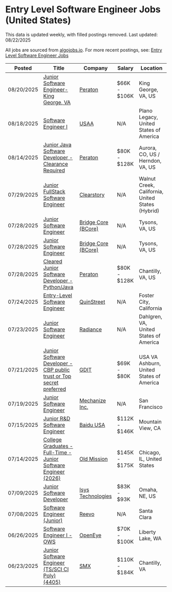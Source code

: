 # Entry Level Software Engineer Jobs (United States)

This data is updated weekly, with filled postings removed. Last updated: 08/22/2025

All jobs are sourced from [algojobs.io](https://algojobs.io/). For more recent postings, see: [Entry Level Software Engineer Jobs](https://algojobs.io/new-grad-swe)

| Posted | Title | Company | Salary | Location |
| --- | --- | --- | --- | --- |
| 08/20/2025 | [Junior Software Engineer- King George, VA](https://algojobs.io/jobs/5046076) | [Peraton](https://algojobs.io/company/peraton/) | $66K - $106K | King George, VA, US |
| 08/18/2025 | [Software Engineer I](https://algojobs.io/jobs/5011368) | [USAA](https://algojobs.io/company/usaa/) | N/A | Plano Legacy, United States of America |
| 08/14/2025 | [Junior Java Software Developer - Clearance Required](https://algojobs.io/jobs/4991585) | [Peraton](https://algojobs.io/company/peraton/) | $80K - $128K | Aurora, CO, US / Herndon, VA, US |
| 07/29/2025 | [Junior FullStack Software Engineer](https://algojobs.io/jobs/4825281) | [Clearstory](https://algojobs.io/company/clearstory/) | N/A | Walnut Creek, California, United States (Hybrid) |
| 07/28/2025 | [Junior Software Engineer](https://algojobs.io/jobs/4808322) | [Bridge Core (BCore)](https://algojobs.io/company/explore/) | N/A | Tysons, VA, US |
| 07/28/2025 | [Junior Software Engineer](https://algojobs.io/jobs/4808330) | [Bridge Core (BCore)](https://algojobs.io/company/bcore/) | N/A | Tysons, VA, US |
| 07/28/2025 | [Cleared Junior Software Developer - Python/Java](https://algojobs.io/jobs/4810147) | [Peraton](https://algojobs.io/company/peraton/) | $80K - $128K | Chantilly, VA, US |
| 07/24/2025 | [Entry-Level Software Engineer](https://algojobs.io/jobs/4760036) | [QuinStreet](https://algojobs.io/company/quinstreet/) | N/A | Foster City, California |
| 07/23/2025 | [Junior Software Engineer](https://algojobs.io/jobs/4796352) | [Radiance](https://algojobs.io/company/radiancetech/) | N/A | Dahlgren, VA, United States of America |
| 07/21/2025 | [Junior Software Developer - CBP public trust or Top secret preferred](https://algojobs.io/jobs/4735848) | [GDIT](https://algojobs.io/company/gdit/) | $69K - $80K | USA VA Ashburn, United States of America |
| 07/19/2025 | [Junior Software Engineer](https://algojobs.io/jobs/4711325) | [Mechanize Inc.](https://algojobs.io/company/mechanize/) | N/A | San Francisco |
| 07/15/2025 | [Junior R&D Software Engineer](https://algojobs.io/jobs/4657362) | [Baidu USA](https://algojobs.io/company/baidu/) | $112K - $146K | Mountain View, CA |
| 07/14/2025 | [College Graduates - Full-Time - Junior Software Engineer (2026)](https://algojobs.io/jobs/4642525) | [Old Mission](https://algojobs.io/company/oldmissioncapital/) | $145K - $175K | Chicago, IL, United States |
| 07/09/2025 | [Junior Software Developer](https://algojobs.io/jobs/4721868) | [Isys Technologies](https://algojobs.io/company/i2xisys/) | $83K - $93K | Omaha, NE, US |
| 07/08/2025 | [Software Engineer (Junior)](https://algojobs.io/jobs/4592300) | [Reevo](https://algojobs.io/company/reevo/) | N/A | Santa Clara |
| 06/26/2025 | [Software Engineer I - OWS](https://algojobs.io/jobs/4488840) | [OpenEye](https://algojobs.io/company/openeye/) | $70K - $100K | Liberty Lake, WA |
| 06/23/2025 | [Junior Software Engineer (TS/SCI CI Poly) (4405)](https://algojobs.io/jobs/4450433) | [SMX](https://algojobs.io/company/smxtech/) | $110K - $184K | Chantilly, VA |
